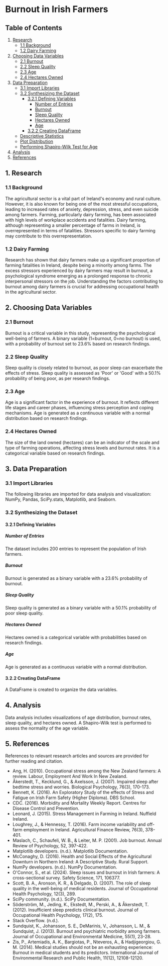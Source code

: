 # Burnout in Irish Farmers

## Table of Contents
1. [Research](#1-research)
   - [1.1 Background](#11-background)
   - [1.2 Dairy Farming](#12-dairy-farming)
2. [Choosing Data Variables](#2-choosing-data-variables)
   - [2.1 Burnout](#21-burnout)
   - [2.2 Sleep Quality](#22-sleep-quality)
   - [2.3 Age](#23-age)
   - [2.4 Hectares Owned](#24-hectares-owned)
3. [Data Preparation](#3-data-preparation)
   - [3.1 Import Libraries](#31-import-libraries)
   - [3.2 Synthesizing the Dataset](#32-synthesizing-the-dataset)
     - [3.2.1 Defining Variables](#321-defining-variables)
       - [Number of Entries](#number-of-entries)
       - [Burnout](#burnout)
       - [Sleep Quality](#sleep-quality)
       - [Hectares Owned](#hectares-owned)
       - [Age](#age)
     - [3.2.2 Creating DataFrame](#322-creating-dataframe)
   - [Descriptive Statistics](#descriptive-statistics)
   - [Plot Distribution](#plot-distribution)
   - [Performing Shapiro-Wilk Test for Age](#performing-shapiro-wilk-test-for-age)
4. [Analysis](#4-analysis)
5. [References](#5-references)

## 1. Research <a name="1-research"></a>

### 1.1 Background <a name="11-background"></a>

The agricultural sector is a vital part of Ireland's economy and rural culture. However, it is also known for being one of the most stressful occupations, leading to increased rates of anxiety, depression, stress, and even suicide among farmers. Farming, particularly dairy farming, has been associated with high levels of workplace accidents and fatalities. Dairy farming, although representing a smaller percentage of farms in Ireland, is overrepresented in terms of fatalities. Stressors specific to dairy farming may contribute to this overrepresentation.

### 1.2 Dairy Farming <a name="12-dairy-farming"></a>

Research has shown that dairy farmers make up a significant proportion of farming fatalities in Ireland, despite being a minority among farms. The excess stressors experienced by dairy farmers may result in burnout, a psychological syndrome emerging as a prolonged response to chronic interpersonal stressors on the job. Understanding the factors contributing to burnout among dairy farmers is crucial for addressing occupational health in the agricultural sector.

## 2. Choosing Data Variables <a name="2-choosing-data-variables"></a>

### 2.1 Burnout <a name="21-burnout"></a>

Burnout is a critical variable in this study, representing the psychological well-being of farmers. A binary variable (1=burnout, 0=no burnout) is used, with a probability of burnout set to 23.6% based on research findings.

### 2.2 Sleep Quality <a name="22-sleep-quality"></a>

Sleep quality is closely related to burnout, as poor sleep can exacerbate the effects of stress. Sleep quality is assessed as 'Poor' or 'Good' with a 50.1% probability of being poor, as per research findings.

### 2.3 Age <a name="23-age"></a>

Age is a significant factor in the experience of burnout. It reflects different life stages and career phases, influencing stress perception and coping mechanisms. Age is generated as a continuous variable with a normal distribution based on research findings.

### 2.4 Hectares Owned <a name="24-hectares-owned"></a>

The size of the land owned (hectares) can be an indicator of the scale and type of farming operations, affecting stress levels and burnout rates. It is a categorical variable based on research findings.

## 3. Data Preparation <a name="3-data-preparation"></a>

### 3.1 Import Libraries <a name="31-import-libraries"></a>

The following libraries are imported for data analysis and visualization: NumPy, Pandas, SciPy.stats, Matplotlib, and Seaborn.

### 3.2 Synthesizing the Dataset <a name="32-synthesizing-the-dataset"></a>

#### 3.2.1 Defining Variables <a name="321-defining-variables"></a>

##### Number of Entries
The dataset includes 200 entries to represent the population of Irish farmers.

##### Burnout
Burnout is generated as a binary variable with a 23.6% probability of burnout.

##### Sleep Quality
Sleep quality is generated as a binary variable with a 50.1% probability of poor sleep quality.

##### Hectares Owned
Hectares owned is a categorical variable with probabilities based on research findings.

##### Age
Age is generated as a continuous variable with a normal distribution.

#### 3.2.2 Creating DataFrame <a name="322-creating-dataframe"></a>

A DataFrame is created to organize the data variables.

## 4. Analysis <a name="4-analysis"></a>

Data analysis includes visualizations of age distribution, burnout rates, sleep quality, and hectares owned. A Shapiro-Wilk test is performed to assess the normality of the age variable.

## 5. References <a name="5-references"></a>

References to relevant research articles and sources are provided for further reading and citation.

- Ang, H. (2010). Occupational stress among the New Zealand farmers: A review. Labour, Employment And Work In New Zealand.
- Åkerstedt, T., Kecklund, G., & Axelsson, J. (2007). Impaired sleep after bedtime stress and worries. Biological Psychology, 76(3), 170-173.
- Bennett, K. (2016). An Exploratory Study of the effects of Stress and Fatigue on Irish Farm Safety (Higher Diploma). DBS School.
- CDC. (2016). Morbidity and Mortality Weekly Report. Centres for Disease Control and Prevention.
- Leonard, J. (2015). Stress Management in Farming in Ireland. Nuffield Ireland.
- Loughrey, J., & Hennessy, T. (2016). Farm income variability and off-farm employment in Ireland. Agricultural Finance Review, 76(3), 378-401.
- Maslach, C., Schaufeli, W. B., & Leiter, M. P. (2001). Job burnout. Annual Review of Psychology, 52, 397-422.
- Matplotlib developers. (n.d.). Matplotlib Documentation.
- McConaghy, D. (2016). Health and Social Effects of the Agricultural Downturn in Northern Ireland: A Descriptive Study. Rural Support.
- NumPy developers. (n.d.). NumPy Documentation.
- O'Connor, S., et al. (2024). Sleep issues and burnout in Irish farmers: A cross-sectional survey. Safety Science, 171, 106377.
- Scott, B. A., Aronson, K. R., & Delgado, D. (2007). The role of sleep quality in the well-being of medical residents. Journal of Occupational Health Psychology, 12(3), 289.
- SciPy community. (n.d.). SciPy Documentation.
- Söderström, M., Jeding, K., Ekstedt, M., Perski, A., & Åkerstedt, T. (2012). Insufficient sleep predicts clinical burnout. Journal of Occupational Health Psychology, 17(2), 175.
- Stack Overflow. (n.d.).
- Sundquist, K., Johansson, S. E., DeMarinis, V., Johansson, L. M., & Sundquist, J. (2013). Burnout and psychiatric morbidity among farmers. Journal of Occupational and Environmental Medicine, 55(1), 23-28.
- Zis, P., Artemiadis, A. K., Bargiotas, P., Nteveros, A., & Hadjigeorgiou, G. M. (2014). Medical studies should not be an exhausting experience: Burnout in medical students and its predictors. International Journal of Environmental Research and Public Health, 11(12), 12108-12120.
